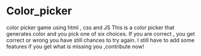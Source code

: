 # Color_picker
color picker game using html , css and JS
This is a color picker that generates color and you pick one of six choices. If you are correct , you get correct or wrong you have still chances to try again.
I still have to add some features if you get what is missing you ,contribute now!
